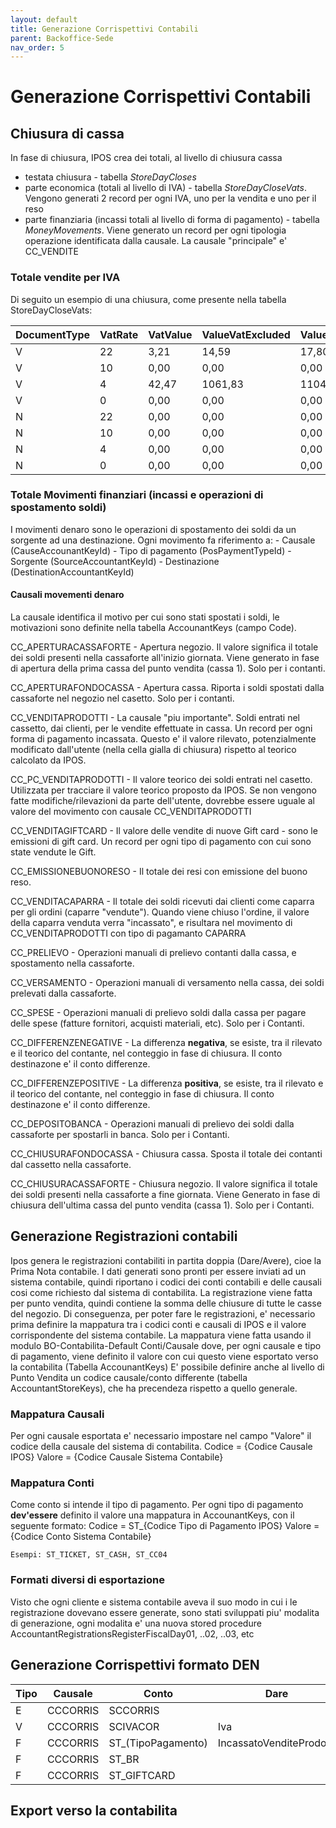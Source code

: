 ```yaml
---
layout: default
title: Generazione Corrispettivi Contabili
parent: Backoffice-Sede
nav_order: 5
---
```


# Generazione Corrispettivi Contabili

## Chiusura di cassa
In fase di chiusura, IPOS crea dei totali, al livello di chiusura cassa
- testata chiusura - tabella *StoreDayCloses*
- parte economica (totali al livello di IVA) - tabella *StoreDayCloseVats*.
   Vengono generati 2 record per ogni IVA, uno per la vendita e uno per il reso
- parte finanziaria (incassi totali al livello di forma di pagamento) - tabella *MoneyMovements*.
   Viene generato un record per ogni tipologia operazione identificata dalla causale. La causale "principale" e' CC_VENDITE

### Totale vendite per IVA

Di seguito un esempio di una chiusura, come presente nella tabella StoreDayCloseVats:
	
|DocumentType	|VatRate	|VatValue	|ValueVatExcluded	|ValueVatIncluded|
|------------	|--------	|--------	|-------------------|----------------|
|V				|22		|3,21		|14,59					|17,80           |
|V				|10		|0,00		|0,00					|0,00            |
|V				|4		|42,47		|1061,83				|1104,30         |
|V				|0		|0,00		|0,00					|0,00            |
|N				|22		|0,00		|0,00					|0,00            |
|N				|10		|0,00		|0,00					|0,00            |
|N				|4		|0,00		|0,00					|0,00            |
|N				|0		|0,00		|0,00					|0,00            |
	

### Totale Movimenti finanziari (incassi e operazioni di spostamento soldi)

I movimenti denaro sono le operazioni di spostamento dei soldi da un sorgente ad una destinazione.
Ogni movimento fa riferimento a:
	- Causale	(CauseAccounantKeyId)
	- Tipo di pagamento	(PosPaymentTypeId)
	- Sorgente	(SourceAccountantKeyId)
	- Destinazione	(DestinationAccountantKeyId)
	
#### Causali movementi denaro
La causale identifica il motivo per cui sono stati spostati i soldi, le motivazioni sono definite nella tabella AccounantKeys (campo Code). 

CC_APERTURACASSAFORTE	- Apertura negozio. Il valore significa il totale dei soldi presenti nella cassaforte all'inizio giornata. Viene generato in fase di apertura della prima cassa del punto vendita (cassa 1). Solo per i contanti. 

CC_APERTURAFONDOCASSA	- Apertura cassa. Riporta i soldi spostati dalla cassaforte nel negozio  nel casetto. Solo per i contanti. 

CC_VENDITAPRODOTTI - La causale "piu importante". Soldi entrati nel cassetto, dai clienti, per le vendite effettuate in cassa. Un record per ogni forma di pagamento incassata. Questo e' il valore rilevato, potenzialmente modificato dall'utente (nella cella gialla di chiusura) rispetto al teorico calcolato da IPOS.

CC_PC_VENDITAPRODOTTI - Il valore teorico dei soldi entrati nel casetto. Utilizzata per tracciare il valore teorico proposto da IPOS. Se non vengono fatte modifiche/rilevazioni da parte dell'utente, dovrebbe essere uguale al valore del movimento con causale CC_VENDITAPRODOTTI

CC_VENDITAGIFTCARD	- Il valore delle vendite di nuove Gift card - sono le emissioni di gift card. Un record per ogni tipo di pagamento con cui sono state vendute le Gift.

CC_EMISSIONEBUONORESO - Il totale dei resi con emissione del buono reso.

CC_VENDITACAPARRA - Il totale dei soldi ricevuti dai clienti come caparra per gli ordini (caparre "vendute"). Quando viene chiuso l'ordine, il valore della caparra venduta verra "incassato", e risultara nel movimento di CC_VENDITAPRODOTTI con tipo di pagamanto CAPARRA
	
CC_PRELIEVO - Operazioni manuali di prelievo contanti dalla cassa, e spostamento nella cassaforte.

CC_VERSAMENTO - Operazioni manuali di versamento nella cassa, dei soldi prelevati dalla cassaforte.

CC_SPESE - Operazioni manuali di prelievo soldi dalla cassa per pagare delle spese (fatture fornitori, acquisti materiali, etc). Solo per i Contanti.


CC_DIFFERENZENEGATIVE	- La differenza **negativa**, se esiste, tra il rilevato e il teorico del contante, nel conteggio in fase di chiusura. Il conto destinazone e' il conto differenze.

CC_DIFFERENZEPOSITIVE - La differenza **positiva**, se esiste, tra il rilevato e il teorico del contante, nel conteggio in fase di chiusura. Il conto destinazone e' il conto differenze.
		
CC_DEPOSITOBANCA - Operazioni manuali di prelievo dei soldi dalla cassaforte per spostarli in banca. Solo per i Contanti.
	
CC_CHIUSURAFONDOCASSA - Chiusura cassa. Sposta il totale dei contanti dal cassetto nella cassaforte.

CC_CHIUSURACASSAFORTE - Chiusura negozio. Il valore significa il totale dei soldi presenti nella cassaforte a fine giornata. Viene Generato in fase di chiusura dell'ultima cassa del punto vendita (cassa 1). Solo per i Contanti.

## Generazione Registrazioni contabili
Ipos genera le registrazioni contabiliti in partita doppia (Dare/Avere), cioe la Prima Nota contabile. I dati generati sono pronti per essere inviati ad un sistema contabile, quindi riportano i codici dei conti contabili e delle causali cosi come richiesto dal sistema di contabilita. 
La registrazione viene fatta per punto vendita, quindi contiene la somma delle chiusure di tutte le casse del negozio.
Di conseguenza, per poter fare le registrazioni, e' necessario prima definire la mappatura tra i codici conti e causali di IPOS e il valore corrispondente del sistema contabile.
La mappatura viene fatta usando il modulo BO-Contabilita-Default Conti/Causale dove, per ogni causale e tipo di pagamento, viene definito il valore con cui questo viene esportato verso la contabilita (Tabella AccounantKeys)
E' possibile definire anche al livello di Punto Vendita un codice causale/conto differente (tabella AccountantStoreKeys), che ha precendeza rispetto a quello generale.

### Mappatura Causali
Per ogni causale esportata e' necessario impostare nel campo "Valore" il codice della causale del sistema di contabilita.
	Codice = {Codice Causale IPOS}
	Valore = {Codice Causale Sistema Contabile}
	
### Mappatura Conti
Come conto si intende il tipo di pagamento.
Per ogni tipo di pagamento **dev'essere** definito il valore una mappatura in AccounantKeys, con il seguente formato:
	Codice = ST_{Codice Tipo di Pagamento IPOS}
	Valore = {Codice Conto Sistema Contabile}
	
	Esempi: ST_TICKET, ST_CASH, ST_CC04

### Formati diversi di esportazione
Visto che ogni cliente e sistema contabile aveva il suo modo in cui i le registrazione dovevano essere generate, sono stati sviluppati piu' modalita di generazione, ogni modalita e' una nuova stored procedure AccountantRegistrationsRegisterFiscalDay01, ..02, ..03, etc

## Generazione Corrispettivi formato DEN

|Tipo|Causale|Conto|Dare|Avere|
|----|-------|-----|----|-----|
|E|CCCORRIS|SCCORRIS| | Imponibile
|V|CCCORRIS|SCIVACOR| Iva | |
|F|CCCORRIS|ST_(TipoPagamento)| IncassatoVenditeProdotti | |
|F|CCCORRIS|ST_BR| | ValoreBuoniResoEmessi
|F|CCCORRIS|ST_GIFTCARD| | ValoreGiftCardVendute

## Export verso la contabilita



